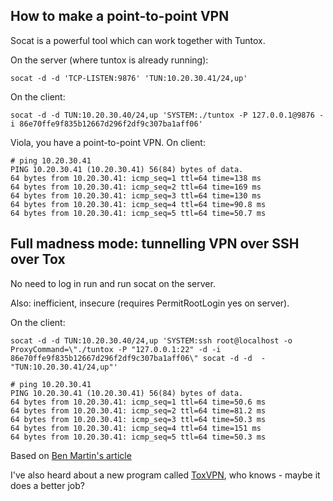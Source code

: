 ## How to make a point-to-point VPN

Socat is a powerful tool which can work together with Tuntox.

On the server (where tuntox is already running):

    socat -d -d 'TCP-LISTEN:9876' 'TUN:10.20.30.41/24,up'

On the client:

    socat -d -d TUN:10.20.30.40/24,up 'SYSTEM:./tuntox -P 127.0.0.1@9876 -i 86e70ffe9f835b12667d296f2df9c307ba1aff06'

Viola, you have a point-to-point VPN. On client:

    # ping 10.20.30.41
    PING 10.20.30.41 (10.20.30.41) 56(84) bytes of data.
    64 bytes from 10.20.30.41: icmp_seq=1 ttl=64 time=138 ms
    64 bytes from 10.20.30.41: icmp_seq=2 ttl=64 time=169 ms
    64 bytes from 10.20.30.41: icmp_seq=3 ttl=64 time=130 ms
    64 bytes from 10.20.30.41: icmp_seq=4 ttl=64 time=90.8 ms
    64 bytes from 10.20.30.41: icmp_seq=5 ttl=64 time=50.7 ms

## Full madness mode: tunnelling VPN over SSH over Tox

No need to log in run and run socat on the server.

Also: inefficient, insecure (requires PermitRootLogin yes on server).

On the client:

    socat -d -d TUN:10.20.30.40/24,up 'SYSTEM:ssh root@localhost -o ProxyCommand=\"./tuntox -P "127.0.0.1:22" -d -i 86e70ffe9f835b12667d296f2df9c307ba1aff06\" socat -d -d  - "TUN:10.20.30.41/24,up"'

    # ping 10.20.30.41
    PING 10.20.30.41 (10.20.30.41) 56(84) bytes of data.
    64 bytes from 10.20.30.41: icmp_seq=1 ttl=64 time=50.6 ms
    64 bytes from 10.20.30.41: icmp_seq=2 ttl=64 time=81.2 ms
    64 bytes from 10.20.30.41: icmp_seq=3 ttl=64 time=50.3 ms
    64 bytes from 10.20.30.41: icmp_seq=4 ttl=64 time=151 ms
    64 bytes from 10.20.30.41: icmp_seq=5 ttl=64 time=50.3 ms

Based on [Ben Martin's article](https://www.linux.com/news/software/developer/17942-socat-the-general-bidirectional-pipe-handler)

I've also heard about a new program called [ToxVPN](https://github.com/cleverca22/toxvpn), who knows - maybe it does a better job?

